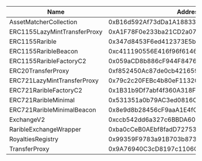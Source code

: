  Name | Address | Url 
 --- | --- | ---
 AssetMatcherCollection | 0xB16d592Af73dDa1A18833113cA9150E5B7C550f2 | https://goerli.explorer.zklink.io/address/0xB16d592Af73dDa1A18833113cA9150E5B7C550f2 
 ERC1155LazyMintTransferProxy | 0xA1F78F0e233ba21CD2a07b633B755B90d47f917F | https://goerli.explorer.zklink.io/address/0xA1F78F0e233ba21CD2a07b633B755B90d47f917F 
 ERC1155Rarible | 0x347d8453F6ed412373E5bf7D2224a239F1cF7c8b | https://goerli.explorer.zklink.io/address/0x347d8453F6ed412373E5bf7D2224a239F1cF7c8b 
 ERC1155RaribleBeacon | 0xc411190556E416f96f6146b02c558Ae7b824a6d5 | https://goerli.explorer.zklink.io/address/0xc411190556E416f96f6146b02c558Ae7b824a6d5 
 ERC1155RaribleFactoryC2 | 0x059aCD8b886cF944F84767317eBb3C3026c03c41 | https://goerli.explorer.zklink.io/address/0x059aCD8b886cF944F84767317eBb3C3026c03c41 
 ERC20TransferProxy | 0xf852450Ac87de0cb421659D89f0c9a15A4575eF1 | https://goerli.explorer.zklink.io/address/0xf852450Ac87de0cb421659D89f0c9a15A4575eF1 
 ERC721LazyMintTransferProxy | 0x79c2c20FEBc4b80eF11320631326e28eac2A3Ea4 | https://goerli.explorer.zklink.io/address/0x79c2c20FEBc4b80eF11320631326e28eac2A3Ea4 
 ERC721RaribleFactoryC2 | 0x1B31b9Df7abf4f360A318F8Abd1F626820DDF8a1 | https://goerli.explorer.zklink.io/address/0x1B31b9Df7abf4f360A318F8Abd1F626820DDF8a1 
 ERC721RaribleMinimal | 0x531351a0b79AC3ed0816C0a8d24cfe64E2842786 | https://goerli.explorer.zklink.io/address/0x531351a0b79AC3ed0816C0a8d24cfe64E2842786 
 ERC721RaribleMinimalBeacon | 0x8e9d8b28456cF9aaA1E4fCf4E9F01bC86b1a9d92 | https://goerli.explorer.zklink.io/address/0x8e9d8b28456cF9aaA1E4fCf4E9F01bC86b1a9d92 
 ExchangeV2 | 0xccb542dd6a327c6BBDA60d36B005B878931b2e2F | https://goerli.explorer.zklink.io/address/0xccb542dd6a327c6BBDA60d36B005B878931b2e2F 
 RaribleExchangeWrapper | 0xba0cCeB0AEbf8fadD72753157Db363F3D504Ba52 | https://goerli.explorer.zklink.io/address/0xba0cCeB0AEbf8fadD72753157Db363F3D504Ba52 
 RoyaltiesRegistry | 0x99359F9783a91B703b87358eAf328e131b402147 | https://goerli.explorer.zklink.io/address/0x99359F9783a91B703b87358eAf328e131b402147 
 TransferProxy | 0x9A76940C3cD8197c1106C759e36ea2f7Ad92C596 | https://goerli.explorer.zklink.io/address/0x9A76940C3cD8197c1106C759e36ea2f7Ad92C596 
